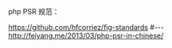 php PSR 规范：

https://github.com/hfcorriez/fig-standards
#---
http://feiyang.me/2013/03/php-psr-in-chinese/
